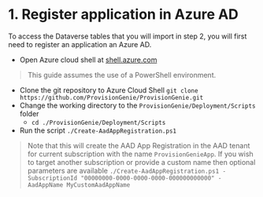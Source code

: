 # 1. Register application in Azure AD

To access the Dataverse tables that you will import in step 2, you will first need to register an application an Azure AD. 

- Open Azure cloud shell at [shell.azure.com](https://shell.azure.com)
> This guide assumes the use of a PowerShell environment.
- Clone the git repository to Azure Cloud Shell `git clone https://github.com/ProvisionGenie/ProvisionGenie.git`
- Change the working directory to the `ProvisionGenie/Deployment/Scripts` folder
    - `cd ./ProvisionGenie/Deployment/Scripts`
- Run the script `./Create-AadAppRegistration.ps1`
> Note that this will create the AAD App Registration in the  AAD tenant for current subscription with the name `ProvisionGenieApp`. If you wish to target another subscription or provide a custom name then optional parameters are available `./Create-AadAppRegistration.ps1 -SubscriptionId "00000000-0000-0000-0000-000000000000" -AadAppName MyCustomAadAppName`
